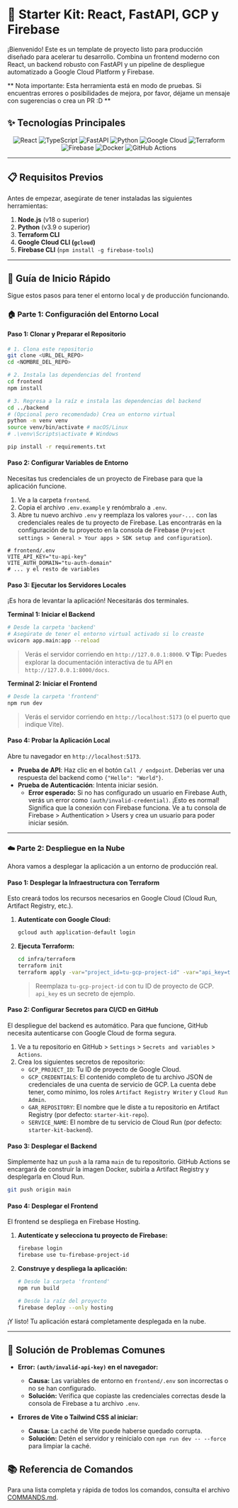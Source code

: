 # 🚀 Starter Kit: React, FastAPI, GCP y Firebase

¡Bienvenido! Este es un template de proyecto listo para producción diseñado para acelerar tu desarrollo. Combina un frontend moderno con React, un backend robusto con FastAPI y un pipeline de despliegue automatizado a Google Cloud Platform y Firebase.

** Nota importante: Esta herramienta está en modo de pruebas. Si encuentras errores o posibilidades de mejora, por favor, déjame un mensaje con sugerencias o crea un PR :D **

## ✨ Tecnologías Principales

<p align="center">
  <img src="https://img.shields.io/badge/React-61DAFB?logo=react&logoColor=black&style=for-the-badge" alt="React"/>
  <img src="https://img.shields.io/badge/TypeScript-3178C6?logo=typescript&logoColor=white&style=for-the-badge" alt="TypeScript"/>
  <img src="https://img.shields.io/badge/FastAPI-009688?logo=fastapi&logoColor=white&style=for-the-badge" alt="FastAPI"/>
  <img src="https://img.shields.io/badge/Python-3776AB?logo=python&logoColor=white&style=for-the-badge" alt="Python"/>
  <img src="https://img.shields.io/badge/Google_Cloud-4285F4?logo=googlecloud&logoColor=white&style=for-the-badge" alt="Google Cloud"/>
  <img src="https://img.shields.io/badge/Terraform-7B42BC?logo=terraform&logoColor=white&style=for-the-badge" alt="Terraform"/>
  <img src="https://img.shields.io/badge/Firebase-FFCA28?logo=firebase&logoColor=black&style=for-the-badge" alt="Firebase"/>
  <img src="https://img.shields.io/badge/Docker-2496ED?logo=docker&logoColor=white&style=for-the-badge" alt="Docker"/>
  <img src="https://img.shields.io/badge/GitHub_Actions-2088FF?logo=githubactions&logoColor=white&style=for-the-badge" alt="GitHub Actions"/>
</p>

---

## 📋 Requisitos Previos

Antes de empezar, asegúrate de tener instaladas las siguientes herramientas:

1.  **Node.js** (v18 o superior)
2.  **Python** (v3.9 o superior)
3.  **Terraform CLI**
4.  **Google Cloud CLI (`gcloud`)**
5.  **Firebase CLI** (`npm install -g firebase-tools`)

---

## 🚀 Guía de Inicio Rápido

Sigue estos pasos para tener el entorno local y de producción funcionando.

### 🏠 Parte 1: Configuración del Entorno Local

#### Paso 1: Clonar y Preparar el Repositorio

```bash
# 1. Clona este repositorio
git clone <URL_DEL_REPO>
cd <NOMBRE_DEL_REPO>

# 2. Instala las dependencias del frontend
cd frontend
npm install

# 3. Regresa a la raíz e instala las dependencias del backend
cd ../backend
# (Opcional pero recomendado) Crea un entorno virtual
python -m venv venv
source venv/bin/activate # macOS/Linux
# .\venv\Scripts\activate # Windows

pip install -r requirements.txt
```

#### Paso 2: Configurar Variables de Entorno

Necesitas tus credenciales de un proyecto de Firebase para que la aplicación funcione. 

1.  Ve a la carpeta `frontend`.
2.  Copia el archivo `.env.example` y renómbralo a `.env`.
3.  Abre tu nuevo archivo `.env` y reemplaza los valores `your-...` con las credenciales reales de tu proyecto de Firebase. Las encontrarás en la configuración de tu proyecto en la consola de Firebase (`Project settings > General > Your apps > SDK setup and configuration`).

```env
# frontend/.env
VITE_API_KEY="tu-api-key"
VITE_AUTH_DOMAIN="tu-auth-domain"
# ... y el resto de variables
```

#### Paso 3: Ejecutar los Servidores Locales

¡Es hora de levantar la aplicación! Necesitarás dos terminales.

**Terminal 1: Iniciar el Backend**
```bash
# Desde la carpeta 'backend'
# Asegúrate de tener el entorno virtual activado si lo creaste
uvicorn app.main:app --reload
```
> Verás el servidor corriendo en `http://127.0.0.1:8000`.
> **💡 Tip:** Puedes explorar la documentación interactiva de tu API en `http://127.0.0.1:8000/docs`.

**Terminal 2: Iniciar el Frontend**
```bash
# Desde la carpeta 'frontend'
npm run dev
```
> Verás el servidor corriendo en `http://localhost:5173` (o el puerto que indique Vite).

#### Paso 4: Probar la Aplicación Local

Abre tu navegador en `http://localhost:5173`.

- **Prueba de API**: Haz clic en el botón `Call / endpoint`. Deberías ver una respuesta del backend como `{"Hello": "World"}`.
- **Prueba de Autenticación**: Intenta iniciar sesión. 
  - **Error esperado:** Si no has configurado un usuario en Firebase Auth, verás un error como `(auth/invalid-credential)`. ¡Esto es normal! Significa que la conexión con Firebase funciona. Ve a tu consola de Firebase > Authentication > Users y crea un usuario para poder iniciar sesión.

---

### ☁️ Parte 2: Despliegue en la Nube

Ahora vamos a desplegar la aplicación a un entorno de producción real.

#### Paso 1: Desplegar la Infraestructura con Terraform

Esto creará todos los recursos necesarios en Google Cloud (Cloud Run, Artifact Registry, etc.).

1.  **Autentícate con Google Cloud:**
    ```bash
    gcloud auth application-default login
    ```
2.  **Ejecuta Terraform:**
    ```bash
    cd infra/terraform
    terraform init
    terraform apply -var="project_id=tu-gcp-project-id" -var="api_key=tu-api-key-secreta"
    ```
    > Reemplaza `tu-gcp-project-id` con tu ID de proyecto de GCP. `api_key` es un secreto de ejemplo.

#### Paso 2: Configurar Secretos para CI/CD en GitHub

El despliegue del backend es automático. Para que funcione, GitHub necesita autenticarse con Google Cloud de forma segura.

1.  Ve a tu repositorio en GitHub > `Settings` > `Secrets and variables` > `Actions`.
2.  Crea los siguientes secretos de repositorio:
    - `GCP_PROJECT_ID`: Tu ID de proyecto de Google Cloud.
    - `GCP_CREDENTIALS`: El contenido completo de tu archivo JSON de credenciales de una cuenta de servicio de GCP. La cuenta debe tener, como mínimo, los roles `Artifact Registry Writer` y `Cloud Run Admin`.
    - `GAR_REPOSITORY`: El nombre que le diste a tu repositorio en Artifact Registry (por defecto: `starter-kit-repo`).
    - `SERVICE_NAME`: El nombre de tu servicio de Cloud Run (por defecto: `starter-kit-backend`).

#### Paso 3: Desplegar el Backend

Simplemente haz un `push` a la rama `main` de tu repositorio. GitHub Actions se encargará de construir la imagen Docker, subirla a Artifact Registry y desplegarla en Cloud Run.

```bash
git push origin main
```

#### Paso 4: Desplegar el Frontend

El frontend se despliega en Firebase Hosting.

1.  **Autentícate y selecciona tu proyecto de Firebase:**
    ```bash
    firebase login
    firebase use tu-firebase-project-id
    ```
2.  **Construye y despliega la aplicación:**
    ```bash
    # Desde la carpeta 'frontend'
    npm run build

    # Desde la raíz del proyecto
    firebase deploy --only hosting
    ```

¡Y listo! Tu aplicación estará completamente desplegada en la nube.

---

## 🔧 Solución de Problemas Comunes

- **Error: `(auth/invalid-api-key)` en el navegador:**
  - **Causa:** Las variables de entorno en `frontend/.env` son incorrectas o no se han configurado.
  - **Solución:** Verifica que copiaste las credenciales correctas desde la consola de Firebase a tu archivo `.env`.

- **Errores de Vite o Tailwind CSS al iniciar:**
  - **Causa:** La caché de Vite puede haberse quedado corrupta.
  - **Solución:** Detén el servidor y reinícialo con `npm run dev -- --force` para limpiar la caché.

## 📚 Referencia de Comandos

Para una lista completa y rápida de todos los comandos, consulta el archivo [COMMANDS.md](COMMANDS.md).